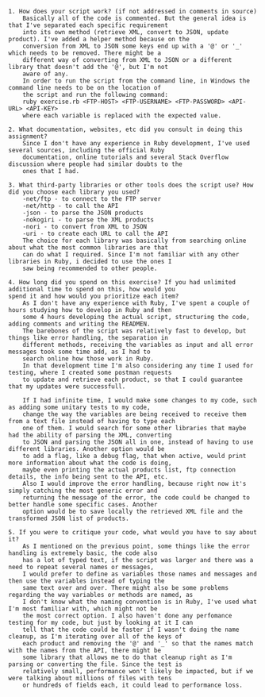 
    1. How does your script work? (if not addressed in comments in source)
        Basically all of the code is commented. But the general idea is that I've separated each specific requirement 
        into its own method (retrieve XML, convert to JSON, update product). I've added a helper method because on the
        conversion from XML to JSON some keys end up with a '@' or '_' which needs to be removed. There might be a 
        different way of converting from XML to JSON or a different library that doesn't add the '@', but I'm not 
        aware of any.
        In order to run the script from the command line, in Windows the command line needs to be on the location of 
        the script and run the following command:
        ruby exercise.rb <FTP-HOST> <FTP-USERNAME> <FTP-PASSWORD> <API-URL> <API-KEY>
        where each variable is replaced with the expected value.

    2. What documentation, websites, etc did you consult in doing this assignment?
        Since I don't have any experience in Ruby development, I've used several sources, including the official Ruby
        documentation, online tutorials and several Stack Overflow discussion where people had similar doubts to the
        ones that I had.

    3. What third-party libraries or other tools does the script use? How did you choose each library you used?
        -net/ftp - to connect to the FTP server
        -net/http - to call the API
        -json - to parse the JSON products
        -nokogiri - to parse the XML products  
        -nori - to convert from XML to JSON
        -uri - to create each URL to call the API
        The choice for each library was basically from searching online about what the most common libraries are that
        can do what I required. Since I'm not familiar with any other libraries in Ruby, i decided to use the ones I
        saw being recommended to other people.

    4. How long did you spend on this exercise? If you had unlimited additional time to spend on this, how would you 
    spend it and how would you prioritize each item?
        As I don't have any experience with Ruby, I've spent a couple of hours studying how to develop in Ruby and then
        some 4 hours developing the actual script, structuring the code, adding comments and writing the READMEN. 
        The barebones of the script was relatively fast to develop, but things like error handling, the separation in 
        different methods, receiving the variables as input and all error messages took some time add, as I had to 
        search online how those work in Ruby.
        In that development time I'm also considering any time I used for testing, where I created some postman requests
        to update and retrieve each product, so that I could guarantee that my updates were successfull.

        If I had infinite time, I would make some changes to my code, such as adding some unitary tests to my code,
        change the way the variables are being received to receive them from a text file instead of having to type each
        one of them. I would search for some other libraries that maybe had the ability of parsing the XML, converting 
        to JSON and parsing the JSON all in one, instead of having to use different libraries. Another option would be
        to add a flag, like a debug flag, that when active, would print more information about what the code is doing, 
        maybe even printing the actual products list, ftp connection details, the info being sent to the API, etc.
        Also I would improve the error handling, because right now it's simply catching the most generic error and
        returning the message of the error, the code could be changed to better handle some specific cases. Another
        option would be to save locally the retrieved XML file and the transformed JSON list of products.

    5. If you were to critique your code, what would you have to say about it?
        As I mentioned on the previous point, some things like the error handling is extremely basic, the code also
        has a lot of typed text, if the script was larger and there was a need to repeat several names or messages,
        I would prefer to define as variables those names and messages and then use the variables instead of typing the
        same text over and over. There might also be some problems regarding the way variables or methods are named, as
        I don't know what the naming convention is in Ruby, I've used what I'm most familiar with, which might not be
        the most correct option. I also haven't done any perfomance testing for my code, but just by looking at it I can
        tell that the code could be faster if I wasn't doing the name cleanup, as I'm iterating over all of the keys of 
        each product and removing the '@' and '_' so that the names match with the names from the API, there might be
        some library that allows me to do that cleanup right as I'm parsing or converting the file. Since the test is
        relatively small, performance won't likely be impacted, but if we were talking about millions of files with tens
        or hundreds of fields each, it could lead to performance loss.
